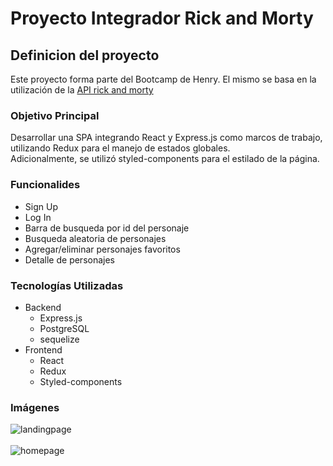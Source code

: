 <h1> Proyecto Integrador Rick and Morty </h1>

<h2>Definicion del proyecto </h2>

<p> Este proyecto forma parte del Bootcamp de Henry. El mismo se basa en la utilización de la <a href="https://rickandmortyapi.com/">API rick and morty </a></p>

<h3>Objetivo Principal</h3> 

<p>Desarrollar una SPA integrando React y Express.js como marcos de trabajo, utilizando Redux para el manejo de estados globales.</br>
Adicionalmente, se utilizó styled-components para el estilado de la página.
</p>

<h3>Funcionalides</h3>

<ul>
<li> Sign Up</li>
<li> Log In</li>
<li> Barra de busqueda por id del personaje</li>
<li> Busqueda aleatoria de personajes</li>
<li> Agregar/eliminar personajes favoritos</li>
<li> Detalle de personajes</li>
</ul>

<h3>Tecnologías Utilizadas</h3>

<ul>
<li>Backend 
    <ul>
    <li> Express.js</li>
    <li> PostgreSQL</li>
    <li> sequelize</li>
    </ul>
</li>
<li>Frontend 
    <ul>
    <li> React</li>
    <li> Redux </li>
    <li> Styled-components</li>
    </ul>
</li>
</ul>

<h3>Imágenes</h3>

<image src="./front/src/assets/Rickandmortylogin.png" alt="landingpage">
</br></br>

<image src="./front/src/assets/Homepage.png" alt="homepage">


